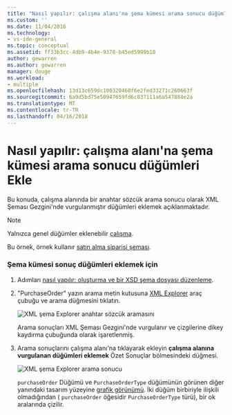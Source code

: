 ```yaml
---
title: "Nasıl yapılır: çalışma alanı'na şema kümesi arama sonucu düğümleri Ekle | Microsoft Docs"
ms.custom: ''
ms.date: 11/04/2016
ms.technology:
- vs-ide-general
ms.topic: conceptual
ms.assetid: ff33b3cc-4db9-4b4e-9378-b45ed5999b18
author: gewarren
ms.author: gewarren
manager: douge
ms.workload:
- multiple
ms.openlocfilehash: 13d13c659dc100320460f6e2fed33271c260663f
ms.sourcegitcommit: 6a9d5bd75e50947659fd6c837111a6a547884e2a
ms.translationtype: MT
ms.contentlocale: tr-TR
ms.lasthandoff: 04/16/2018
---
```

# <a name="how-to-add-schema-set-search-result-nodes-to-the-workspace"></a>Nasıl yapılır: çalışma alanı'na şema kümesi arama sonucu düğümleri Ekle
Bu konuda, çalışma alanında bir anahtar sözcük arama sonucu olarak XML Şeması Gezgini'nde vurgulanmıştır düğümleri eklemek açıklanmaktadır.  
  
> [!NOTE]
>  Yalnızca genel düğümler eklenebilir [çalışma](../xml-tools/xml-schema-designer-workspace.md).  
  
 Bu örnek, örnek kullanır [satın alma siparişi şeması](../xml-tools/sample-xsd-file-purchase-order-schema.md).  
  
### <a name="to-add-schema-set-result-nodes"></a>Şema kümesi sonuç düğümleri eklemek için  
  
1.  Adımları [nasıl yapılır: oluşturma ve bir XSD şema dosyası düzenleme](../xml-tools/how-to-create-and-edit-an-xsd-schema-file.md).  
  
2.  "PurchaseOrder" yazın arama metin kutusuna [XML Explorer](../xml-tools/xml-schema-explorer.md) araç çubuğu ve arama düğmesini tıklatın.  
  
     ![XML şema Explorer anahtar sözcük aramasını](../xml-tools/media/schemaexplorersearch.gif "SchemaExplorerSearch")  
  
     Arama sonuçları XML Şeması Gezgini'nde vurgulanır ve çizgilerine dikey kaydırma çubuğunda olarak işaretlenmiş.  
  
3.  Arama sonuçlarını çalışma alanı'na tıklayarak ekleyin **çalışma alanına vurgulanan düğümleri eklemek** Özet Sonuçlar bölmesindeki düğmesi.  
  
     ![XML şema Explorer arama sonucu](../xml-tools/media/schemaexplorersearchresult.gif "SchemaExplorerSearchResult")  
  
     `purchaseOrder` Düğümü ve `PurchaseOrderType` düğümünün görünen diğer yanındaki tasarım yüzeyine [grafik görünümü](../xml-tools/graph-view.md). İki düğüm birbiriyle ilişkili olmadığından ( `purchaseOrder` öğesidir `PurchaseOrderType` türü), bir ok aralarında çizilir.